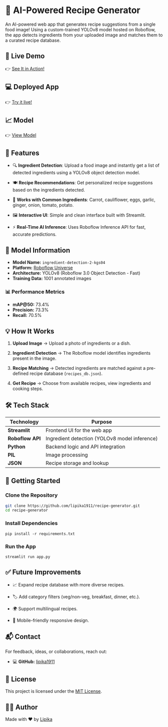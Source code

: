
# 🍲 AI-Powered Recipe Generator

An AI-powered web app that generates recipe suggestions from a single food image! Using a custom-trained YOLOv8 model hosted on Roboflow, the app detects ingredients from your uploaded image and matches them to a curated recipe database.




## 🚀 Live Demo

👉 [See It in Action!](https://www.youtube.com/watch?v=3_udCPpFdng)

## 💻 Deployed App

👉 [Try it live!](https://recipe-generator101.streamlit.app/)

## 📈 Model

👉 [View Model](https://universe.roboflow.com/lipika/ingredient-detection-2-kgs04/model/1)


## 📌 Features

- 🔍 **Ingredient Detection**: Upload a food image and instantly get a list of detected ingredients using a YOLOv8 object detection model.

- 🍽️ **Recipe Recommendations**: Get personalized recipe suggestions based on the ingredients detected.
  
- 🥕 **Works with Common Ingredients**: Carrot, cauliflower, eggs, garlic, ginger, onion, tomato, potato.

- 🖼️ **Interactive UI**: Simple and clean interface built with Streamlit.

- ⚡ **Real-Time AI Inference**: Uses Roboflow Inference API for fast, accurate predictions.


## 🧠 Model Information

- **Model Name:** `ingredient-detection-2-kgs04`
- **Platform:** [Roboflow Universe](https://universe.roboflow.com/lipika/ingredient-detection-2-kgs04/model/1)
- **Architecture:** YOLOv8 (Roboflow 3.0 Object Detection - Fast)
- **Training Data:** 1001 annotated images

### 📊 Performance Metrics

- **mAP@50:** 73.4%
- **Precision:** 73.3%
- **Recall:** 70.5%
## 💡 How It Works

1. **Upload Image** → Upload a photo of ingredients or a dish.

2. **Ingredient Detection** → The Roboflow model identifies ingredients present in the image.

3. **Recipe Matching** → Detected ingredients are matched against a pre-defined recipe database (`recipes_db.json`).

4. **Get Recipe** → Choose from available recipes, view ingredients and cooking steps.

## 🛠️ Tech Stack

| Technology    | Purpose                                     |
|----------------|---------------------------------------------|
| **Streamlit**  | Frontend UI for the web app                 |
| **Roboflow API** | Ingredient detection (YOLOv8 model inference) |
| **Python**     | Backend logic and API integration          |
| **PIL**        | Image processing                           |
| **JSON**       | Recipe storage and lookup                  |



## 🏁 Getting Started

### Clone the Repository
```bash
git clone https://github.com/lipika1911/recipe-generator.git
cd recipe-generator
```

### Install Dependencies
```
pip install -r requirements.txt
```

### Run the App
```
streamlit run app.py
```
## ✅ Future Improvements
- 📈 Expand recipe database with more diverse recipes.

- 🏷️ Add category filters (veg/non-veg, breakfast, dinner, etc.).

- 🌍 Support multilingual recipes.

- 📲 Mobile-friendly responsive design.

## 📬 Contact

For feedback, ideas, or collaborations, reach out:

- 💻 **GitHub:** [lipika1911](https://github.com/lipika1911)

## 📄 License

This project is licensed under the [MIT License](./LICENSE).


## 👩‍💻 Author

Made with ❤️ by [Lipika](https://github.com/lipika1911)

